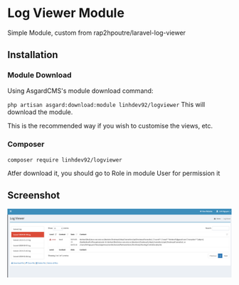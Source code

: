 # Log Viewer Module
Simple Module, custom from rap2hpoutre/laravel-log-viewer

## Installation
### Module Download
Using AsgardCMS's module download command:

`php artisan asgard:download:module linhdev92/logviewer`
This will download the module.

This is the recommended way if you wish to customise the views, etc.
### Composer
`composer require linhdev92/logviewer`

Atfer download it, you should go to Role in module User for permission it

## Screenshot

![Logviewer Screenshot](screenshot.png)